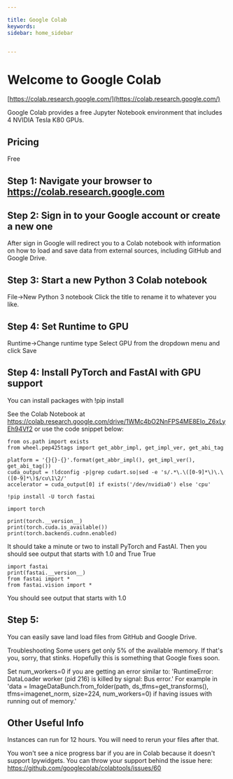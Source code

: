 ```yaml
---

title: Google Colab
keywords: 
sidebar: home_sidebar


---
```

# Welcome to Google Colab

[https://colab.research.google.com/](https://colab.research.google.com/)

Google Colab provides a free Jupyter Notebook environment that includes 4 NVIDIA Tesla K80 GPUs. 

## Pricing
Free

## Step 1: Navigate your browser to https://colab.research.google.com


## Step 2: Sign in to your Google account or create a new one 

After sign in Google will redirect you to a Colab notebook with information on how to load and save data from external sources, including GitHub and Google Drive.

## Step 3: Start a new Python 3 Colab notebook 
File->New Python 3 notebook
Click the title to rename it to whatever you like.

## Step 4: Set Runtime to GPU
Runtime->Change runtime type
Select GPU from the dropdown menu and click Save

## Step 4: Install PyTorch and FastAI with GPU support
You can install packages with !pip install

See the Colab Notebook at https://colab.research.google.com/drive/1WMc4bO2NnFPS4ME8EIo_Z6xLyEh94Vf2 or use the code snippet below:

```
from os.path import exists
from wheel.pep425tags import get_abbr_impl, get_impl_ver, get_abi_tag

platform = '{}{}-{}'.format(get_abbr_impl(), get_impl_ver(), get_abi_tag())
cuda_output = !ldconfig -p|grep cudart.so|sed -e 's/.*\.\([0-9]*\)\.\([0-9]*\)$/cu\1\2/'
accelerator = cuda_output[0] if exists('/dev/nvidia0') else 'cpu'

!pip install -U torch fastai

import torch

print(torch.__version__)
print(torch.cuda.is_available())
print(torch.backends.cudnn.enabled)
```

It should take a minute or two to install PyTorch and FastAI. Then you should see output that starts with 1.0 and True True

```
import fastai
print(fastai.__version__)
from fastai import *
from fastai.vision import *
```

You should see output that starts with 1.0


## Step 5: 
You can easily save land load files from GitHub and Google Drive.

Troubleshooting
Some users get only 5% of the available memory. If that's you, sorry, that stinks. Hopefully this is something that Google fixes soon.

Set num_workers=0 if you are getting an error similar to: 'RuntimeError: DataLoader worker (pid 216) is killed by signal: Bus error.' 
For example in 'data = ImageDataBunch.from_folder(path, ds_tfms=get_transforms(), tfms=imagenet_norm, size=224, num_workers=0) if having issues with running out of memory.'

## Other Useful Info

Instances can run for 12 hours. You will need to rerun your files after that. 

You won't see a nice progress bar if you are in Colab because it doesn't support Ipywidgets. You can throw your support behind the issue here: https://github.com/googlecolab/colabtools/issues/60
